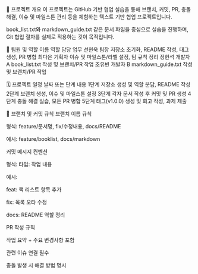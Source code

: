 📝 프로젝트 개요
이 프로젝트는 GitHub 기반 협업 실습을 통해 브랜치, 커밋, PR, 충돌 해결, 이슈 및 마일스톤 관리 등을 체험하는 텍스트 기반 협업 프로젝트입니다.

book_list.txt와 markdown_guide.txt 같은 문서 파일을 중심으로 실습을 진행하며, Git 협업 절차를 실제로 적용하는 것이 목적입니다.

👥 팀원 및 역할
이름	역할	담당 업무
선현욱	팀장	저장소 초기화, README 작성, 태그 생성, PR 병합
최다은	기획자	이슈 및 마일스톤/라벨 설정, 팀 규칙 정리
정현석	개발자 A	book_list.txt 작성 및 브랜치/PR 작업
조유빈	개발자 B	markdown_guide.txt 작성 및 브랜치/PR 작업

🗓️ 프로젝트 일정
날짜 또는 단계	내용
1단계	저장소 생성 및 역할 분담, README 작성
2단계	브랜치 생성, 이슈 및 마일스톤 설정
3단계	각자 문서 작성 후 커밋 및 PR 생성
4단계	충돌 해결 실습, 모든 PR 병합
5단계	태그(v1.0.0) 생성 및 회고 작성, 과제 제출

🌿 브랜치 및 커밋 규칙
브랜치 이름 규칙

형식: feature/문서명, fix/수정내용, docs/README

예시: feature/booklist, docs/markdown

커밋 메시지 컨벤션

형식: 타입: 작업 내용

예시:

feat: 책 리스트 항목 추가

fix: 목록 오타 수정

docs: README 역할 정리

PR 작성 규칙

작업 요약 + 주요 변경사항 포함

관련 이슈 연결 필수

충돌 발생 시 해결 방법 명시
